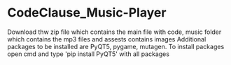 # CodeClause_Music-Player

Download thw zip file which contains the main file with code, music folder which contains the mp3 files and assests contains images
Additional packages to be installed are PyQT5, pygame, mutagen.
To install packages open cmd and type 'pip install PyQT5' with all packages
